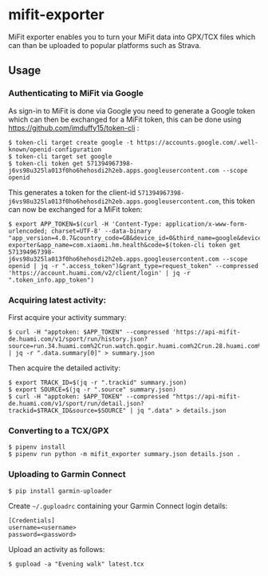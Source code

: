# mifit-exporter

MiFit exporter enables you to turn your MiFit data into GPX/TCX files which can than be uploaded to popular platforms such as Strava.

## Usage

### Authenticating to MiFit via Google

As sign-in to MiFit is done via Google you need to generate a Google token which can then be exchanged for a MiFit token, this can be done using https://github.com/imduffy15/token-cli :

```
$ token-cli target create google -t https://accounts.google.com/.well-known/openid-configuration
$ token-cli target set google
$ token-cli token get 571394967398-j6vs98u325la013f0ho6hehosdi2h2eb.apps.googleusercontent.com --scope openid
```

This generates a token for the client-id `571394967398-j6vs98u325la013f0ho6hehosdi2h2eb.apps.googleusercontent.com`, this token can now be exchanged for a MiFit token:

```
$ export APP_TOKEN=$(curl -H 'Content-Type: application/x-www-form-urlencoded; charset=UTF-8' --data-binary "app_version=4.0.7&country_code=GB&device_id=0&third_name=google&device_model=gpx-exporter&app_name=com.xiaomi.hm.health&code=$(token-cli token get 571394967398-j6vs98u325la013f0ho6hehosdi2h2eb.apps.googleusercontent.com --scope openid | jq -r ".access_token")&grant_type=request_token" --compressed 'https://account.huami.com/v2/client/login' | jq -r ".token_info.app_token")
```

### Acquiring latest activity:

First acquire your activity summary:

```
$ curl -H "apptoken: $APP_TOKEN" --compressed 'https://api-mifit-de.huami.com/v1/sport/run/history.json?source=run.34.huami.com%2Crun.watch.qogir.huami.com%2Crun.28.huami.com%2Crun.watch.huami.com%2Crun.25.huami.com%2Crun.beats.huami.com%2Crun.46.huami.com%2Crun.26.huami.com%2Crun.31.huami.com%2Crun.27.huami.com%2Crun.beatsp.huami.com%2Crun.44.huami.com%2Crun.24.huami.com%2Crun.chaohu.huami.com%2Crun.43.huami.com%2Crun.wuhan.huami.com%2Crun.30.huami.com%2Crun.45.huami.com%2Crun.watch.everests.huami.com%2Crun.tempo.huami.com%2Crun.35.huami.com%2Crun.watch.everest.huami.com%2Crun.36.huami.com%2Crun.42.huami.com%2Crun.mifit.huami.com%2Crun.41.huami.com%2Crun.chongqing.huami.com%2Crun.38.huami.com%2Crun.29.huami.com%2Crun.39.huami.com%2Crun.dongtinghu.huami.com%2Crun.37.huami.com%2Crun.40.huami.com' | jq -r ".data.summary[0]" > summary.json
```

Then acquire the detailed activity:

```
$ export TRACK_ID=$(jq -r ".trackid" summary.json)
$ export SOURCE=$(jq -r ".source" summary.json)
$ curl -H "apptoken: $APP_TOKEN" --compressed "https://api-mifit-de.huami.com/v1/sport/run/detail.json?trackid=$TRACK_ID&source=$SOURCE" | jq ".data" > details.json
```

### Converting to a TCX/GPX

```
$ pipenv install
$ pipenv run python -m mifit_exporter summary.json details.json .
```

### Uploading to Garmin Connect

```
$ pip install garmin-uploader
```

Create `~/.guploadrc` containing your Garmin Connect login details:

```
[Credentials]
username=<username>
password=<password>
```

Upload an activity as follows:

```
$ gupload -a "Evening walk" latest.tcx 
```

